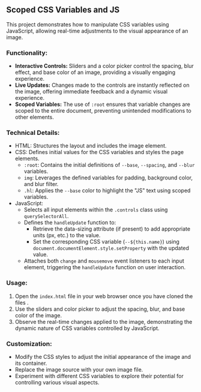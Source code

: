 ## Scoped CSS Variables and JS

This project demonstrates how to manipulate CSS variables using JavaScript, allowing real-time adjustments to the visual appearance of an image.

### Functionality:

- **Interactive Controls:** Sliders and a color picker control the spacing, blur effect, and base color of an image, providing a visually engaging experience.
- **Live Updates:** Changes made to the controls are instantly reflected on the image, offering immediate feedback and a dynamic visual experience.
- **Scoped Variables:** The use of `:root` ensures that variable changes are scoped to the entire document, preventing unintended modifications to other elements.

### Technical Details:

- HTML: Structures the layout and includes the image element.
- CSS: Defines initial values for the CSS variables and styles the page elements.
  - `:root`: Contains the initial definitions of `--base`, `--spacing`, and `--blur` variables.
  - `img`: Leverages the defined variables for padding, background color, and blur filter.
  - `.hl`: Applies the `--base` color to highlight the "JS" text using scoped variables.
- JavaScript:
  - Selects all input elements within the `.controls` class using `querySelectorAll`.
  - Defines the `handleUpdate` function to:
    - Retrieve the data-sizing attribute (if present) to add appropriate units (px, etc.) to the value.
    - Set the corresponding CSS variable (`--${this.name}`) using `document.documentElement.style.setProperty` with the updated value.
  - Attaches both `change` and `mousemove` event listeners to each input element, triggering the `handleUpdate` function on user interaction.

### Usage:

1. Open the `index.html` file in your web browser once you have cloned the files .
2. Use the sliders and color picker to adjust the spacing, blur, and base color of the image.
3. Observe the real-time changes applied to the image, demonstrating the dynamic nature of CSS variables controlled by JavaScript.

### Customization:

- Modify the CSS styles to adjust the initial appearance of the image and its container.
- Replace the image source with your own image file.
- Experiment with different CSS variables to explore their potential for controlling various visual aspects.
